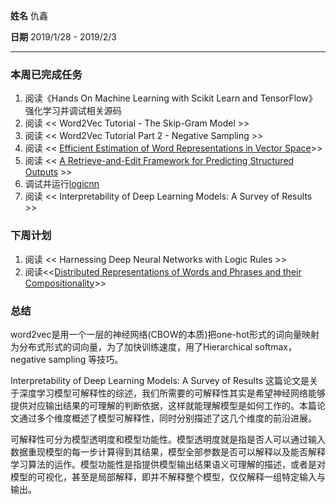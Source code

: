 **姓名** 仇鑫

**日期** 2019/1/28 - 2019/2/3

---

### 本周已完成任务

1. 阅读《Hands On Machine Learning with Scikit Learn and TensorFlow》强化学习并调试相关源码
2. 阅读 << Word2Vec Tutorial - The Skip-Gram Model >>
3. 阅读 << Word2Vec Tutorial Part 2 - Negative Sampling >>
4. 阅读 << [Efficient Estimation of Word Representations in Vector Space](http://arxiv.org/pdf/1301.3781.pdf)>>
5. 阅读 << [A Retrieve-and-Edit Framework for Predicting Structured Outputs](<https://arxiv.org/pdf/1812.01194.pdf>) >>
6. 调试并运行[logicnn](https://github.com/ZhitingHu/logicnn)
7. 阅读 << Interpretability of Deep Learning Models: A Survey
   of Results >>

### 下周计划

1. 阅读 << Harnessing Deep Neural Networks with Logic Rules >>
2. 阅读<<[Distributed Representations of Words and Phrases and their Compositionality](http://papers.nips.cc/paper/5021-distributed-representations-of-words-and-phrases-and-their-compositionality.pdf)>>

### 总结

word2vec是用一个一层的神经网络(CBOW的本质)把one-hot形式的词向量映射为分布式形式的词向量，为了加快训练速度，用了Hierarchical softmax，negative sampling 等技巧。

Interpretability of Deep Learning Models: A Survey of Results 这篇论文是关于深度学习模型可解释性的综述，我们所需要的可解释性其实是希望神经网络能够提供对应输出结果的可理解的判断依据，这样就能理解模型是如何工作的。本篇论文通过多个维度概述了模型可解释性，同时分别描述了这几个维度的前沿进展。

可解释性可分为模型透明度和模型功能性。模型透明度就是指是否人可以通过输入数据重现模型的每一步计算得到其结果，模型全部参数是否可以解释以及能否解释学习算法的运作。模型功能性是指提供模型输出结果语义可理解的描述，或者是对模型的可视化，甚至是局部解释，即并不解释整个模型，仅仅解释一组特定输入与输出。